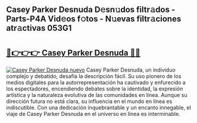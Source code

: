 ## Casey Parker Desnuda D𝚎sn𝚞dos filtr𝚊dos - Parts-P4A Vid𝚎os f𝚘tos - N𝚞evas filtr𝚊ciones atr𝚊ctivas 053G1

# <h2><a href="http://mb1i2o7.tromn.icu/?c=Casey+Parker+Desnuda">🔗👉👉👉 Casey Parker Desnuda 🔗🔗</a></h2>

[![Casey Parker Desnuda nuevo](https://i.imgur.com/pEAQMta.gif)](http://mb1i2o7.tromn.icu/?c=Casey+Parker+Desnuda)
Casey Parker Desnuda, un individuo complejo y debatido, desafía la descripción fácil. Su uso pionero de los medios digitales para la autorrepresentación ha cautivado y enfurecido a los espectadores, encendiendo debates sobre la identidad, la expresión artística y la naturaleza evolutiva de las comunidades en línea. Aunque su dirección futura no está clara, su influencia en el mundo en línea es indiscutible. Con una dedicación inquebrantable y un encanto innegable, el viaje de Casey Parker Desnuda en el universo en línea es interminable.

